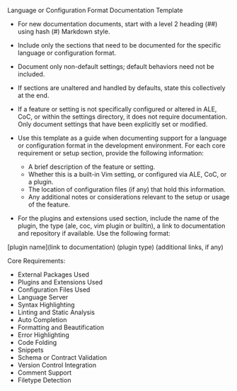 Language or Configuration Format Documentation Template

* For new documentation documents, start with a level 2 heading (##) using
    hash (#) Markdown style.

* Include only the sections that need to be documented for the specific
    language or configuration format.

* Document only non-default settings; default behaviors need not be included.
* If sections are unaltered and handled by defaults, state this collectively at the end.

* If a feature or setting is not specifically configured or altered in ALE,
    CoC, or within the settings directory, it does not require documentation.
    Only document settings that have been explicitly set or modified.

* Use this template as a guide when documenting support for a language or
    configuration format in the development environment. For each core
    requirement or setup section, provide the following information:

  * A brief description of the feature or setting.
  * Whether this is a built-in Vim setting, or configured via ALE, CoC, or a plugin.
  * The location of configuration files (if any) that hold this information.
  * Any additional notes or considerations relevant to the setup or usage of the feature.

* For the plugins and extensions used section, include the name of the plugin,
    the type (ale, coc, vim plugin or builtin), a link to documentation and
    repository if available. Use the following format:

[plugin name](link to documentation) (plugin type) (additional links, if any)

Core Requirements:

* External Packages Used
* Plugins and Extensions Used
* Configuration Files Used
* Language Server
* Syntax Highlighting
* Linting and Static Analysis
* Auto Completion
* Formatting and Beautification
* Error Highlighting
* Code Folding
* Snippets
* Schema or Contract Validation
* Version Control Integration
* Comment Support
* Filetype Detection
